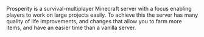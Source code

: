 Prosperity is a survival-multiplayer Minecraft server with a focus enabling players to work on large projects easily. To achieve this the server has many quality of life improvements, and changes that allow you to farm more items, and have an easier time than a vanilla server.
